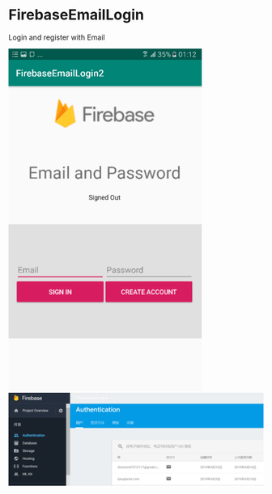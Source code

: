 # FirebaseEmailLogin
Login and register with Email

![image](https://github.com/LINGYII/FirebaseEmailLogin/blob/master/20190416_015004%5B1%5D.gif)
![image](https://github.com/LINGYII/FirebaseEmailLogin/blob/master/firebase.PNG)


